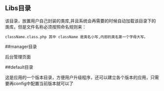 ## Libs目录
该目录，放置用户自己封装的类库,并且系统会再需要的时候自动加载该目录下的类库，但是文件名称必须按照命名规则来：

	className.class.php 其中 className 是类名小写,内部的类名第一个字母大写。

##manager目录

后台管理页面


##default目录

这是应用的一个版本目录，方便用户升级程序，还可以建立各个版本的应用，只需要再config中配置当前版本就可以了
